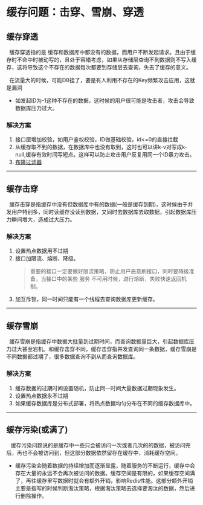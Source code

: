 # 缓存问题：击穿、雪崩、穿透
## 缓存穿透
&nbsp;&nbsp;缓存穿透指的是 缓存和数据库中都没有的数据，而用户不断发起请求。且由于缓存时不命中时被动写的，且处于容错考虑，如果从存储层查询不到数据则不写入缓存，这将导致这个不存在的数据每次都要到存储层去查询，失去了缓存的意义。

&nbsp;&nbsp;在流量大的时候，可能DB挂了，要是有人利用不存在的Key频繁攻击应用，这就是漏洞
- 如发起ID为-1这种不存在的数据，这时候的用户很可能是攻击者，攻击会导致数据库压力过大。

### 解决方案
1. 接口层增加校验，如用户鉴权校验，ID做基础校验，id<=0的直接拦截
2. 从缓存取不到的数据，在数据库中也没有取到，这时也可以讲k-v对写成k-null,缓存有效时间写短点。这样可以防止攻击用户反复用同一个ID暴力攻击。
3. [布隆过滤器](../008.REDIS-BUSINESS/002.布隆过滤器/000.布隆过滤器.md)

---

## 缓存击穿
&nbsp;&nbsp;缓存击穿是指缓存中没有但数据库中有的数据(一般是缓存到期)，这时候由于并发用户特别多，同时读缓存没读到数据，又同时去数据库去取数据，引起数据库压力瞬间增大，造成过大压力。

### 解决方案
1. 设置热点数据用不过期
2. 接口加限流、熔断、降级。
   > 重要的接口一定要做好限流策略，防止用户恶意刷接口，同时要降级准备，当接口中的某些 服务 不可用时候，进行熔断，失败快速返回机制。
3. 加互斥锁，同一时间只能有一个线程去查询数据库更新缓存。


--- 

## 缓存雪崩
&nbsp;&nbsp;缓存雪崩是指缓存中数据大批量到过期时间，而查询数据量巨大，引起数据库压力过大甚至宕机。和缓存击穿不同，缓存击穿指并发查询同一条数据，缓存雪崩是不同数据都过期了，很多数据查询不到从而查询数据库。

### 解决方案
1. 缓存数据的过期时间设置随机，防止同一时间大量数据过期现象发生。
2. 设置热点数据永不过期
3. 如果缓存数据库是分布式部署，将热点数据均匀分布在不同的缓存数据库中。

---

## 缓存污染(或满了)
&nbsp;&nbsp; 缓存污染问题说的是缓存中一些只会被访问一次或者几次的的数据，被访问完后，再也不会被访问到，但这部分数据依然留存在缓存中，消耗缓存空间。 
- 缓存污染会随着数据的持续增加而逐渐显露，随着服务的不断运行，缓存中会存在大量的永远不会再次被访问的数据。缓存空间是有限的，如果缓存空间满了，再往缓存里写数据时就会有额外开销，影响Redis性能。这部分额外开销主要是指写的时候判断淘汰策略，根据淘汰策略去选择要淘汰的数据，然后进行删除操作。
